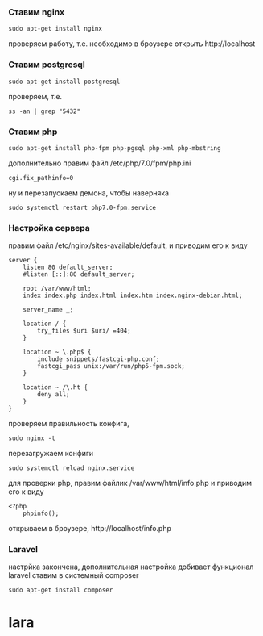### Ставим nginx
```
sudo apt-get install nginx
```
проверяем работу, т.е. необходимо в броузере открыть http://localhost

### Ставим postgresql
```
sudo apt-get install postgresql
```

проверяем, т.е.
```
ss -an | grep "5432"
```

### Ставим php
```
sudo apt-get install php-fpm php-pgsql php-xml php-mbstring
```

дополнительно правим файл /etc/php/7.0/fpm/php.ini
```
cgi.fix_pathinfo=0
```

ну и перезапускаем демона, чтобы наверняка
```
sudo systemctl restart php7.0-fpm.service
```
### Настройка сервера

правим файл /etc/nginx/sites-available/default, и приводим его к виду
```
server {
    listen 80 default_server;
    #listen [::]:80 default_server;

    root /var/www/html;
    index index.php index.html index.htm index.nginx-debian.html;

    server_name _;

    location / {
        try_files $uri $uri/ =404;
    }

    location ~ \.php$ {
        include snippets/fastcgi-php.conf;
        fastcgi_pass unix:/var/run/php5-fpm.sock;
    }

    location ~ /\.ht {
        deny all;
    }
}
```

проверяем правильность конфига,
```
sudo nginx -t
```

перезагружаем конфиги
```
sudo systemctl reload nginx.service
```

для проверки php, правим файлик /var/www/html/info.php и приводим его к виду
```
<?php
    phpinfo();
```
открываем в броузере, http://localhost/info.php

### Laravel
настрйка закончена, дополнительная настройка добивает функционал laravel
ставим в системный composer
```
sudo apt-get install composer
```
# lara
